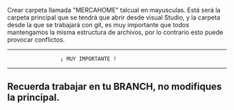 Crear carpeta llamada "MERCAHOME" talcual en mayusculas.
Está será la carpeta principal que se tendrá que abrir desde visual Studio, y la carpeta desde la que se trabajará con git, es muy importante que todos mantengamos la misma estructura de archivos, por lo contrario esto puede provocar conflictos.

<!--
**MERCAHOME/MERCAHOME** is a ✨ _special_ ✨ repository because its `README.md` (this file) appears on your GitHub profile.

Here are some ideas to get you started:

- 🔭 I’m currently working on ...
- 🌱 I’m currently learning ...
- 👯 I’m looking to collaborate on ...
- 🤔 I’m looking for help with ...
- 💬 Ask me about ...
- 📫 How to reach me: ...
- 😄 Pronouns: ...
- ⚡ Fun fact: ...
-->
------------------------------------------------------------
                     ¡ MUY IMPORTANTE !
------------------------------------------------------------
Recuerda trabajar en tu BRANCH, no modifiques la principal. 
------------------------------------------------------------
